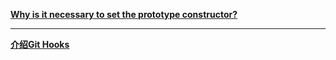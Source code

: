 **[Why is it necessary to set the prototype constructor?](https://stackoverflow.com/questions/8453887/why-is-it-necessary-to-set-the-prototype-constructor#)**

---

**[介绍Git Hooks](https://zhuanlan.zhihu.com/p/115224711)**